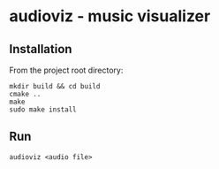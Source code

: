 # audioviz - music visualizer

## Installation

From the project root directory:

    mkdir build && cd build
    cmake ..
    make
    sudo make install

## Run

    audioviz <audio file>
